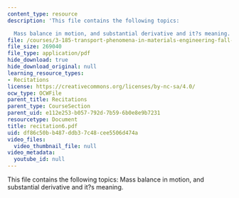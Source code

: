 ```yaml
---
content_type: resource
description: 'This file contains the following topics:

  Mass balance in motion, and substantial derivative and it?s meaning.'
file: /courses/3-185-transport-phenomena-in-materials-engineering-fall-2003/df86c50bb487ddb37c48cee5506d474a_recitation6.pdf
file_size: 269040
file_type: application/pdf
hide_download: true
hide_download_original: null
learning_resource_types:
- Recitations
license: https://creativecommons.org/licenses/by-nc-sa/4.0/
ocw_type: OCWFile
parent_title: Recitations
parent_type: CourseSection
parent_uid: e112e253-b057-792d-7b59-6b0e8e9b7231
resourcetype: Document
title: recitation6.pdf
uid: df86c50b-b487-ddb3-7c48-cee5506d474a
video_files:
  video_thumbnail_file: null
video_metadata:
  youtube_id: null
---
```

This file contains the following topics:
Mass balance in motion, and substantial derivative and it?s meaning.
